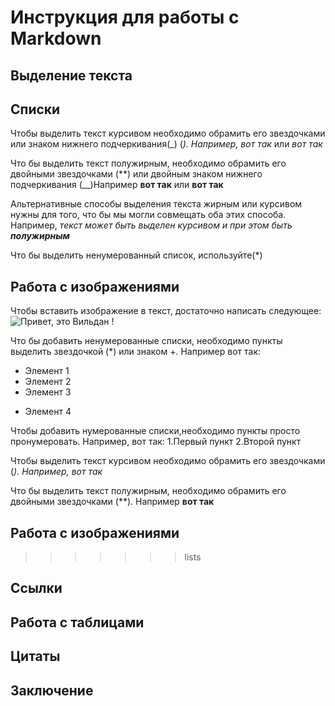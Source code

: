 # Инструкция для работы с Markdown

## Выделение текста

## Списки

Чтобы выделить текст курсивом необходимо обрамить его звездочками или знаком нижнего подчеркивания(_) (*). Например, вот так* или _вот так_

Что бы выделить текст полужирным, необходимо обрамить его двойными звездочками (**) или двойным знаком нижнего подчеркивания (__)Например **вот так** или __вот так__

Альтернативные способы выделения текста жирным или курсивом нужны для того, что бы мы могли совмещать оба этих способа. Например, _текст может быть выделен курсивом и при этом быть **полужирным**_

Что бы выделить ненумерованный список, используйте(*)

## Работа с изображениями

Чтобы вставить изображение в текст, достаточно написать следующее:
![Привет, это Вильдан !](Vildan.JPG)


Что бы добавить ненумерованные списки, необходимо пункты выделить звездочкой (*) или знаком +. Например вот так:
* Элемент 1
* Элемент 2
* Элемент 3
+ Элемент 4

Чтобы добавить нумерованные списки,необходимо пункты просто пронумеровать.
Например, вот так:
1.Первый пункт
2.Второй пункт

Чтобы выделить текст курсивом необходимо обрамить его звездочками (*). Например, вот так*

Что бы выделить текст полужирным, необходимо обрамить его двойными звездочками (**). Например **вот так**

## Работа с изображениями

>>>>>>> lists
## Ссылки

## Работа с таблицами

## Цитаты

## Заключение